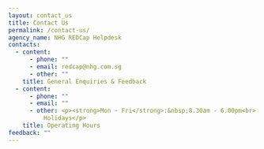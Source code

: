 ```yaml
---
layout: contact_us
title: Contact Us
permalink: /contact-us/
agency_name: NHG REDCap Helpdesk
contacts:
  - content:
      - phone: ""
      - email: redcap@nhg.com.sg
      - other: ""
    title: General Enquiries & Feedback
  - content:
      - phone: ""
      - email: ""
      - other: <p><strong>Mon - Fri</strong>:&nbsp;8.30am - 6.00pm<br> Closed on Public
          Holidays</p>
    title: Operating Hours
feedback: ""
---
```

